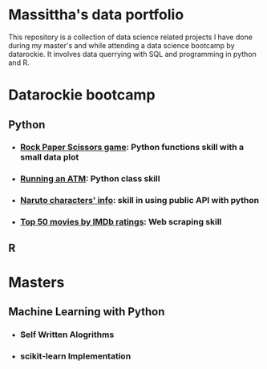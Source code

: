 # Massittha's data portfolio
This repository is a collection of data science related projects I have done during my master's and while attending a data science bootcamp by datarockie.
It involves data querrying with SQL and programming in python and R.


# Datarockie bootcamp
## Python
- ### [Rock Paper Scissors game](https://github.com/Massittha/Data-portfolio/blob/main/hw01_rock_paper_scissors_game.ipynb): Python functions skill with a small data plot
- ### [Running an ATM](https://github.com/Massittha/Data-portfolio/blob/c8b85612c13cc10818028badb507363f2c87011c/hw02_classATM.ipynb): Python class skill
- ### [Naruto characters' info](https://github.com/Massittha/Data-portfolio/blob/main/hw03_API.ipynb): skill in using public API with python
- ### [Top 50 movies by IMDb ratings](https://github.com/Massittha/Data-portfolio/blob/main/hw04_web_scraping.ipynb): Web scraping skill


## R


# Masters
## Machine Learning with Python
- ### Self Written Alogrithms
- ### scikit-learn Implementation
